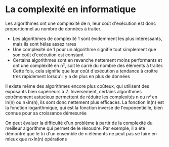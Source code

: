 # La complexité en informatique

Les algorithmes ont une complexité de n, leur coût d'exécution est donc proportionnel au nombre de données à traiter.

- Les algorithmes de complexité 1 sont évidemment les plus intéressants, mais ils sont hélas assez rares
- Une complexité de 1 pour un algorithme signifie tout simplement que son coût d'exécution est constant
- Certains algorithmes sont en revanche nettement moins performants et ont une complexité en n², soit le carré du nombre des éléments à traiter. Cette fois, cela signifie que leur coût d'exécution a tendance à croître très rapidement lorsqu'il y a de plus en plus de données

Il existe même des algorithmes encore plus coûteux, qui utilisent des exposants bien supérieurs à 2.
Inversement, certains algorithmes extrêmement astucieux permettent de réduire les complexités n ou n² en ln(n) ou n×ln(n), ils sont donc nettement plus efficaces. La fonction ln(n) est la fonction logarithmique, qui est la fonction inverse de l'exponentielle, bien connue pour sa croissance démesurée

On peut évaluer la difficulté d'un problème à partir de la complexité du meilleur algorithme qui permet de le résoudre. Par exemple, il a été démontré que le tri d'un ensemble de n éléments ne peut pas se faire en mieux que n×ln(n) opérations
